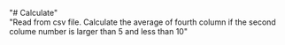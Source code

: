"# Calculate" <br/>
"Read from csv file. Calculate the average of fourth column if the second colume number is larger than 5 and less than 10"
